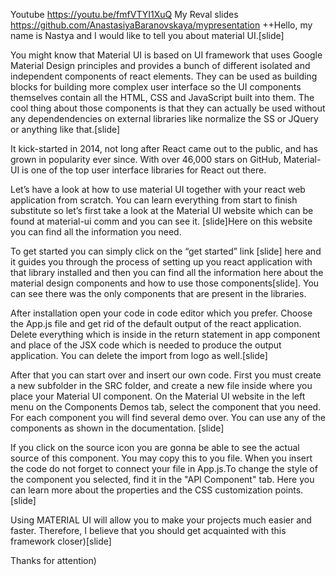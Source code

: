Youtube https://youtu.be/fmfVTYI1XuQ
My Reval slides https://github.com/AnastasiyaBaranovskaya/mypresentation
++Hello, my name is Nastya and I would like to tell you about material UI.[slide]

You might know that Material UI is based on UI framework that uses Google Material Design principles and provides a bunch of different isolated and independent components of react elements. They can be used as building blocks for building more complex user interface so the UI components themselves contain all the HTML, CSS and JavaScript built into them. The cool thing about those components is that they can actually be used without any dependendencies on external libraries like normalize the SS or JQuery or anything like that.[slide]

It kick-started in 2014, not long after React came out to the public, and has grown in popularity ever since. With over 46,000 stars on GitHub, Material-UI is one of the top user interface libraries for React out there.

Let’s have a look at how to use material UI together with your react web application from scratch. You can learn everything from start to finish substitute so let’s first take a look at the Material UI website which can be found at material-ui comm and you can see it. 
[slide]Here on this website you can find all the information you need. 

To get started you can simply click on the “get started” link [slide] here and it guides you through the process of setting up you react application with that library installed and then you can find all the information here about the material design components and how to use those components[slide]. You can see there was the only components that are present in the libraries.

After installation open your code in code editor which you prefer. Choose the App.js file and get rid of the default output of the react application. Delete  everything which is inside in the return statement in app component and place of the JSX code which is needed to produce the output application. You can delete the import from logo as well.[slide]

After that you can start over and insert our own code. First you must create a new subfolder in the SRC folder, and create a new file inside where you place your Material UI component. 
On the Material UI website in the left menu on the  Components Demos tab, select the component that you need. For each component you will find several demo over. You can use any of the components as shown in the documentation. [slide]

If you click on the source icon you are gonna be able to see the actual source of this component. You may copy this to you file. 
When you insert the code do not forget to connect your file in App.js.To change the style of the component you selected, find it in the "API Component" tab. Here you can learn more about the properties and the CSS customization points.[slide]

Using MATERIAL UI will allow you to make your projects much easier and faster. Therefore, I believe that you should get acquainted with this framework closer)[slide]

Thanks for attention)
